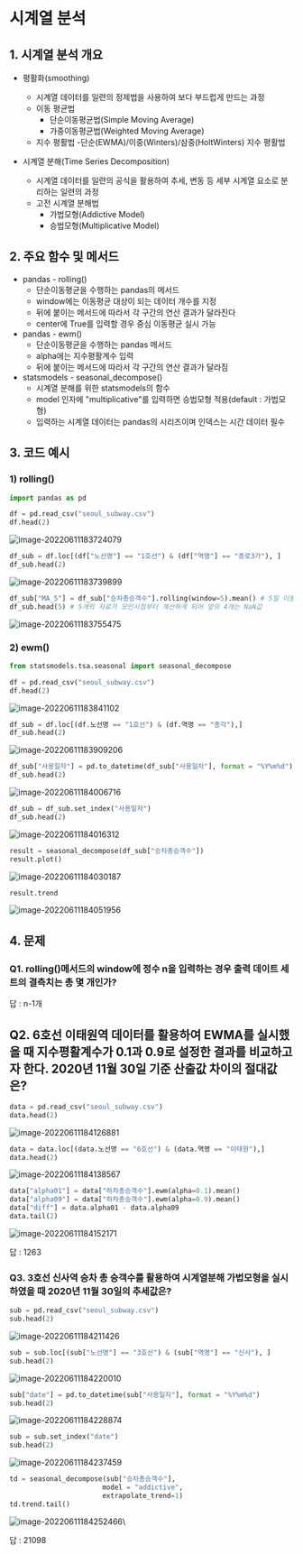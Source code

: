 # 시계열 분석

## 1. 시계열 분석 개요
- 평활화(smoothing)
    - 시계열 데이터를 일련의 정제법을 사용하여 보다 부드럽게 만드는 과정
    - 이동 평균법
        - 단순이동평균법(Simple Moving Average)
        - 가중이동평균법(Weighted Moving Average)
    - 지수 평활법
        -단순(EWMA)/이중(Winters)/삼중(HoltWinters) 지수 평활법

- 시계열 분해(Time Series Decomposition)
    - 시계열 데이터를 일련의 공식을 활용하여 추세, 변동 등 세부 시계열 요소로 분리하는 일련의 과정
    - 고전 시계열 분해법
        - 가법모형(Addictive Model)
        - 승법모형(Multiplicative Model)

## 2. 주요 함수 및 메서드
- pandas - rolling()
    - 단순이동평균을 수행하는 pandas의 메서드
    - window에는 이동평균 대상이 되는 데이터 개수를 지정
    - 뒤에 붙이는 메서드에 따라서 각 구간의 연산 결과가 달라진다
    - center에 True를 입력할 경우 중심 이동평균 실시 가능
- pandas - ewm()
    - 단순이동평균을 수행하는 pandas 메서드
    - alpha에는 지수평활계수 입력
    - 뒤에 붙이는 메서드에 따라서 각 구간의 연산 결과가 달라짐
- statsmodels - seasonal_decompose()
    - 시계열 분해를 위한 statsmodels의 함수
    - model 인자에 "multiplicative"를 입력하면 승법모형 적용(default : 가법모형)
    - 입력하는 시계열 데이터는 pandas의 시리즈이며 인덱스는 시간 데이터 필수



## 3. 코드 예시



### 1) rolling()

```python
import pandas as pd

df = pd.read_csv("seoul_subway.csv")
df.head(2)
```

![image-20220611183724079]([ProDS]Time_series_analysis.assets/image-20220611183724079.png)

```python
df_sub = df.loc[(df["노선명"] == "1호선") & (df["역명"] == "종로3가"), ]
df_sub.head(2)
```

![image-20220611183739899]([ProDS]Time_series_analysis.assets/image-20220611183739899.png)

```python
df_sub["MA_5"] = df_sub["승차총승객수"].rolling(window=5).mean() # 5일 이동 평균
df_sub.head(5) # 5개의 자료가 모인시점부터 계산하게 되어 앞의 4개는 NaN값
```

![image-20220611183755475]([ProDS]Time_series_analysis.assets/image-20220611183755475.png)



### 2) ewm()

```python
from statsmodels.tsa.seasonal import seasonal_decompose

df = pd.read_csv("seoul_subway.csv")
df.head(2)
```

![image-20220611183841102]([ProDS]Time_series_analysis.assets/image-20220611183841102.png)

```python
df_sub = df.loc[(df.노선명 == "1호선") & (df.역명 == "종각"),]
df_sub.head(2)
```

![image-20220611183909206]([ProDS]Time_series_analysis.assets/image-20220611183909206.png)

```python
df_sub["사용일자"] = pd.to_datetime(df_sub["사용일자"], format = "%Y%m%d")
df_sub.head(2)
```

![image-20220611184006716]([ProDS]Time_series_analysis.assets/image-20220611184006716.png)

```python
df_sub = df_sub.set_index("사용일자")
df_sub.head(2)
```

![image-20220611184016312]([ProDS]Time_series_analysis.assets/image-20220611184016312.png)

```python
result = seasonal_decompose(df_sub["승차총승객수"])
result.plot()
```

![image-20220611184030187]([ProDS]Time_series_analysis.assets/image-20220611184030187.png)

```python
result.trend
```

![image-20220611184051956]([ProDS]Time_series_analysis.assets/image-20220611184051956.png)



## 4. 문제



### Q1. rolling()메서드의 window에 정수 n을 입력하는 경우 출력 데이트 세트의 결측치는 총 몇 개인가?



답 : n-1개



## Q2. 6호선 이태원역 데이터를 활용하여 EWMA를 실시했을 때 지수평활계수가 0.1과 0.9로 설정한 결과를 비교하고자 한다. 2020년 11월 30일 기준 산출값 차이의 절대값은?

```python
data = pd.read_csv("seoul_subway.csv")
data.head(2)
```

![image-20220611184126881]([ProDS]Time_series_analysis.assets/image-20220611184126881.png)

```python
data = data.loc[(data.노선명 == "6호선") & (data.역명 == "이태원"),]
data.head(2)
```

![image-20220611184138567]([ProDS]Time_series_analysis.assets/image-20220611184138567.png)

```python
data["alpha01"] = data["하차총승객수"].ewm(alpha=0.1).mean()
data["alpha09"] = data["하차총승객수"].ewm(alpha=0.9).mean()
data["diff"] = data.alpha01 - data.alpha09
data.tail(2)
```

![image-20220611184152171]([ProDS]Time_series_analysis.assets/image-20220611184152171.png)

답 : 1263



### Q3. 3호선 신사역 승차 총 승객수를 활용하여 시계열분해 가법모형을 실시하였을 때 2020년 11월 30일의 추세값은?



```python
sub = pd.read_csv("seoul_subway.csv")
sub.head(2)
```

![image-20220611184211426]([ProDS]Time_series_analysis.assets/image-20220611184211426.png)

```python
sub = sub.loc[(sub["노선명"] == "3호선") & (sub["역명"] == "신사"), ]
sub.head(2)
```

![image-20220611184220010]([ProDS]Time_series_analysis.assets/image-20220611184220010.png)

```python
sub["date"] = pd.to_datetime(sub["사용일자"], format = "%Y%m%d")
sub.head(2)
```

![image-20220611184228874]([ProDS]Time_series_analysis.assets/image-20220611184228874.png)

```python
sub = sub.set_index("date")
sub.head(2)
```

![image-20220611184237459]([ProDS]Time_series_analysis.assets/image-20220611184237459.png)

```python
td = seasonal_decompose(sub["승차총승객수"],
                       model = "addictive",
                       extrapolate_trend=1)
td.trend.tail()
```

![image-20220611184252466]([ProDS]Time_series_analysis.assets/image-20220611184252466.png)\

답 : 21098